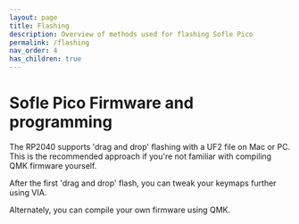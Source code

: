 ```yaml
---
layout: page
title: Flashing
description: Overview of methods used for flashing Sofle Pico
permalink: /flashing
nav_order: 4
has_children: true
---
```


# Sofle Pico Firmware and programming
The RP2040 supports 'drag and drop' flashing with a UF2 file on Mac or PC. This is the recommended approach if you're not familiar with compiling QMK firmware yourself.

After the first 'drag and drop' flash, you can tweak your keymaps further using VIA.

Alternately, you can compile your own firmware using QMK.
